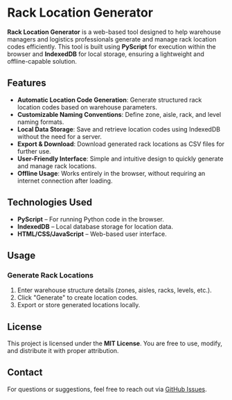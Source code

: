 # Rack Location Generator

**Rack Location Generator** is a web-based tool designed to help warehouse managers and logistics professionals generate and manage rack location codes efficiently. This tool is built using **PyScript** for execution within the browser and **IndexedDB** for local storage, ensuring a lightweight and offline-capable solution.

## Features

- **Automatic Location Code Generation**: Generate structured rack location codes based on warehouse parameters.
- **Customizable Naming Conventions**: Define zone, aisle, rack, and level naming formats.
- **Local Data Storage**: Save and retrieve location codes using IndexedDB without the need for a server.
- **Export & Download**: Download generated rack locations as CSV files for further use.
- **User-Friendly Interface**: Simple and intuitive design to quickly generate and manage rack locations.
- **Offline Usage**: Works entirely in the browser, without requiring an internet connection after loading.

## Technologies Used

- **PyScript** – For running Python code in the browser.
- **IndexedDB** – Local database storage for location data.
- **HTML/CSS/JavaScript** – Web-based user interface.

## Usage
### Generate Rack Locations
1. Enter warehouse structure details (zones, aisles, racks, levels, etc.).
2. Click "Generate" to create location codes.
3. Export or store generated locations locally.

## License
This project is licensed under the **MIT License**. You are free to use, modify, and distribute it with proper attribution.

## Contact
For questions or suggestions, feel free to reach out via [GitHub Issues](https://github.com/lucianSP/rack-location-generator/issues).



